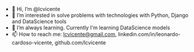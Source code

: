 - 👋 Hi, I’m @lcvicente
- 👀 I’m interested in solve problems with technologies with Python, Django and DataScience tools
- 🌱 I’m always learning. Currently I'm learning DataScience models
- 📫 How to reach me: lcvicente@gmail.com, linkedin.com/in/leonardo-cardoso-vicente, github.com/lcvicente

<!---
lcvicente/lcvicente is a ✨ special ✨ repository because its `README.md` (this file) appears on your GitHub profile.
You can click the Preview link to take a look at your changes.
--->

